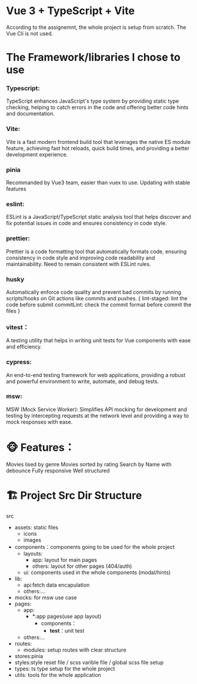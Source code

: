 # Vue 3 + TypeScript + Vite 

According to the assignemnt, the whole project is setup from scratch. 
The Vue Cli is not used.

# The Framework/libraries I chose to use
### Typescript:
TypeScript enhances JavaScript's type system by providing static type checking, helping to catch errors in the code and offering better code hints and documentation.
### Vite:
Vite is a fast modern frontend build tool that leverages the native ES module feature, achieving fast hot reloads, quick build times, and providing a better development experience.
### pinia 
Recommanded by Vue3 team, easier than vuex to use. Updating with stable features
### eslint: 
ESLint is a JavaScript/TypeScript static analysis tool that helps discover and fix potential issues in code and ensures consistency in code style.
### prettier: 
Prettier is a code formatting tool that automatically formats code, ensuring consistency in code style and improving code readability and maintainability. 
Need to remain consistent with ESLint rules.
### husky
Automatically enforce code quality and prevent bad commits by running scripts/hooks on Git actions like commits and pushes.
{
   lint-staged: lint the code before submit
   commitLint: check the commit format before commit the files
}
### vitest：
A testing utility that helps in writing unit tests for Vue components with ease and efficiency.
### cypress:
An end-to-end testing framework for web applications, providing a robust and powerful environment to write, automate, and debug tests.
### msw: 
MSW (Mock Service Worker): Simplifies API mocking for development and testing by intercepting requests at the network level and providing a way to mock responses with ease.

# 🐵 Features：
Movies lised by genre 
Movies sorted by rating
Search by Name with debounce
Fully responsive
Well structured


# 🏗️ Project Src Dir Structure
src
- assets: static files
   - icons
   - images
-  components：components going to be used for the whole project
      - layouts:
        - app: layout for main pages
        - others: layout for other pages (404/auth)
      - ui: components used in the whole components (modal/hints)
-   lib:
      - api:fetch data encapulation
      - others:...
   - mocks: for msw use case
   - pages:
      - app:
          - *:app pages(use app layout)
            - components：
               - __test__：unit test
      - others:...
   - routes: 
      - modules: setup routes with clear structure
   - stores:pinia 
   - styles:style reset file / scss varible file / global scss file setup
   - types: ts type setup for the whole project
   - utils: tools for the whole application
   
   


